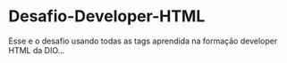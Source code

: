 # Desafio-Developer-HTML
<p>
  Esse e o desafio usando todas as tags aprendida na formação developer HTML da DIO...
</p>
